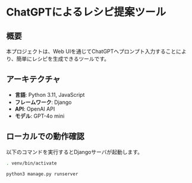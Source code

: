 # ChatGPTによるレシピ提案ツール

## 概要
本プロジェクトは、Web UIを通じてChatGPTへプロンプト入力することにより、簡単にレシピを生成できるツールです。

## アーキテクチャ
- **言語**: Python 3.11, JavaScript
- **フレームワーク**: Django
- **API**: OpenAI API
- **モデル**: GPT-4o mini

## ローカルでの動作確認
以下のコマンドを実行するとDjangoサーバが起動します。
```sh
. venv/bin/activate
```
```sh
python3 manage.py runserver
```
